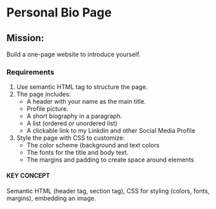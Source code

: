 <h1> Personal Bio Page </h1>
<h2> Mission: </h2>
<p> Build a one-page website to introduce yourself. </p>
<h3> Requirements</h3>
<ol>
  <li> Use semantic HTML tag to structure the page.</li>
  <li>The page includes: 
      <ul>
            <li> A header with your name as the main title.</li>
            <li> Profile picture.</li>
            <li>  A short biography in a paragraph.</li>
            <li> A list (ordered or unordered list) </li>
            <li> A clickable link to my Linkdin and other Social Media Profile </li>
        </ul>
   </li>
    <li> Style the page with CSS to customize:
      <ul>
            <li> The color scheme (background and text colors</li>
            <li> The fonts for the title and body text.</li>
            <li>  The margins and padding to create space around elements</li>
        </ul>
   </li>
</ol>
<h4> <b> KEY CONCEPT </b></h4>
<p>  Semantic HTML (header tag, section tag), CSS for styling (colors, fonts, 
margins), embedding an image.</p>



